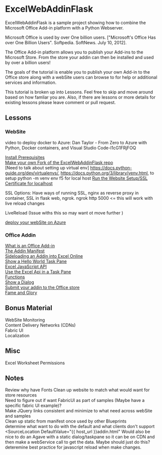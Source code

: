 
# ExcelWebAddinFlask  

ExcelWebAddinFlask is a sample project showing how to combine the Microsoft Office Add-in platform with a Python Webserver.

Microsoft Office is used by over One billion users. ["Microsoft's Office Has over One Billion Users". Softpedia. SoftNews. July 10, 2012].

The Office Add-in platform allows you to publish your Add-ins to the Microsoft Store. From the store your addin can then be installed and used by over a billion users!

The goals of the tutorial is enable you to publish your own Add-in to the Office store along with a webSite users can browse to for help or additional services and information.

This tutorial is broken up into Lessons. Feel free to skip and move around based on how famliar you are. Also, if there are lessons or more details for existing lessons please leave comment or pull request.




## Lessons

### WebSite

video to deploy docker to Azure: Dan Taylor - From Zero to Azure with Python, Docker containers, and Visual Studio Code-I1cG1FRjFOQ

[Install Prerequisites](lessons/installprerequisites.md)    
[Make your own Fork of the ExcelWebAddinFlask repo](lessons/forkexcelwebaddinflaskrepo.md)  
[Need to talk about setting up virtual env] https://docs.python-guide.org/dev/virtualenvs/, https://docs.python.org/3/library/venv.html, to setup python -m venv env
f5 for local host
[Run the Website Setup/SSL Certificate for localhost](lessons/runthewebsite.md)  

SSL Options: 
    Have ways of running SSL, nginx as reverse proxy in container, SSL in flask web, ngrok.
    ngrok http 5000 <= this will work with live reload changes

LiveReload (Issue withs this so may want ot move further )

[deploy your webSite on Azure](lessons/runningyourwebsiteonazure.md)  


### Office Addin

[What is an Office Add-in](lessons/whatisanofficeaddin.md)  
[The Addin Manifest](lessons/theaddinmanifest.md)  
[Sideloading an Addin into Excel Online](lessons/sideloadinganaddintoexcelonline.md)   
[Show a Hello World Task Pane](lessons/showahelloworldtaskpane.md)  
[Excel JavaScript API](lessons/exceljavascriptapi.md)  
[Use the Excel Api in a Task Pane](lessons/usetheexcelapiinataskpane.md)  
[Functions](lessons/functions.md)  
[Show a Dialog](lessons/showadialog.md)  
[Submit your addin to the Office store](lessons/submityouraddintotheofficestore.md)    
[Fame and Glory](lessons/fameandglory.md)  

## Bonus Material 
WebSite Monitoring  
Content Delivery Networks (CDNs)  
Fabric UI  
Localization  

## Misc  
Excel Worksheet Permissions

## Notes  
Review why have Fonts
Clean up website to match what would want for store resources  
Need to figure out if want FabricUI as part of samples (Maybe have a specific fabric UI example)?  
Make JQuery links consistent and minimize to what need across webSite and samples  
Clean up static from manifest once used by other Blueprints  
determine what want to do with the default and what clients don't support <SourceLocation DefaultValue="{{ host_url }}addin.html" 
Would also be nice to do an Agave with a static dialog/taskpane so it can be on CDN and then make a webService
call to get the data. Maybe should just do this?
deteremine best practice for javascript reload when make changes.

